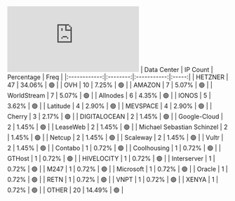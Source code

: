 ![Diagramm](https://github.com/111STAVR111/props/blob/main/Celestia/Testnet/Decentralization/1/README.md)
| Data Center | IP Count | Percentage | Freq |
|:------------:|:--------:|:-----------:|:-----:|
| HETZNER | 47 | 34.06% | 🟢 |
| OVH | 10 | 7.25% | 🟢 |
| AMAZON | 7 | 5.07% | 🟢 |
| WorldStream | 7 | 5.07% | 🟢 |
| Allnodes | 6 | 4.35% | 🟢 |
| IONOS | 5 | 3.62% | 🟢 |
| Latitude | 4 | 2.90% | 🟢 |
| MEVSPACE | 4 | 2.90% | 🟢 |
| Cherry | 3 | 2.17% | 🟢 |
| DIGITALOCEAN | 2 | 1.45% | 🟢 |
| Google-Cloud | 2 | 1.45% | 🟢 |
| LeaseWeb | 2 | 1.45% | 🟢 |
| Michael Sebastian Schinzel | 2 | 1.45% | 🟢 |
| Netcup | 2 | 1.45% | 🟢 |
| Scaleway | 2 | 1.45% | 🟢 |
| Vultr | 2 | 1.45% | 🟢 |
| Contabo | 1 | 0.72% | 🟢 |
| Coolhousing | 1 | 0.72% | 🟢 |
| GTHost | 1 | 0.72% | 🟢 |
| HIVELOCITY | 1 | 0.72% | 🟢 |
| Interserver | 1 | 0.72% | 🟢 |
| M247 | 1 | 0.72% | 🟢 |
| Microsoft | 1 | 0.72% | 🟢 |
| Oracle | 1 | 0.72% | 🟢 |
| RETN | 1 | 0.72% | 🟢 |
| VNPT | 1 | 0.72% | 🟢 |
| XENYA | 1 | 0.72% | 🟢 |
| OTHER | 20 | 14.49% | 🟢 |